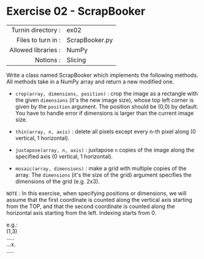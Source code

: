 # Exercise 02 - ScrapBooker
|                         |                    |
| -----------------------:| ------------------ |
|   Turnin directory :   |  ex02              |
|   Files to turn in :    |  ScrapBooker.py    |
|   Allowed libraries :   |  NumPy             |
|   Notions :             |  Slicing           |


Write a class named ScrapBooker which implements the following methods.
All methods take in a NumPy array and return a new modified one.

* `crop(array, dimensions, position)` : crop the image as a rectangle with the given `dimensions` (it's the new image size), whose top left corner is given by the `position` argument. The position should be (0,0) by default. You have to handle error if dimensions is larger than the current image size.

* `thin(array, n, axis)` : delete all pixels except every n-th pixel along (0 vertical, 1 horizontal).

* `juxtapose(array, n, axis)` : juxtapose `n` copies of the image along the specified axis (0 vertical, 1 horizontal).

* `mosaic(array, dimensions)` : make a grid with multiple copies of the array. The `dimensions` (it's the size of the grid) argument specifies the dimensions of the grid (e.g. 2x3).

`NOTE` : In this exercise, when specifying positions or dimensions, we will assume that the first coordinate is counted along the vertical axis starting from the TOP, and that the second coordinate is counted along the horizontal axis starting from the left. Indexing starts from 0.

e.g.:    
(1,3)  
.....  
...x.  
.....
